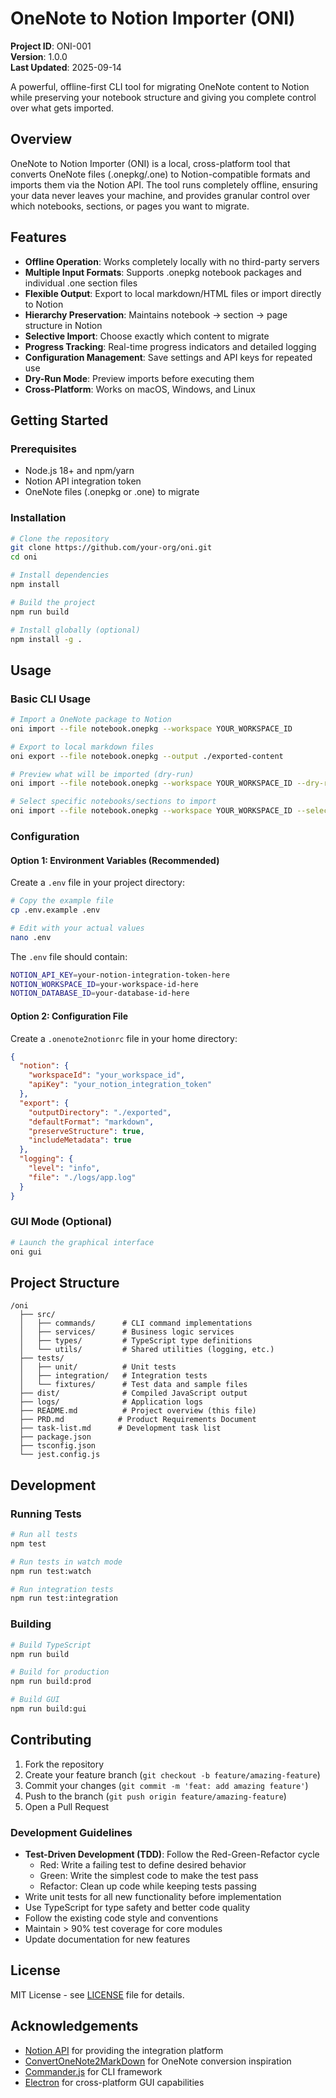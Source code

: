 # OneNote to Notion Importer (ONI)

**Project ID**: ONI-001  
**Version**: 1.0.0  
**Last Updated**: 2025-09-14

A powerful, offline-first CLI tool for migrating OneNote content to Notion while preserving your notebook structure and giving you complete control over what gets imported.

## Overview

OneNote to Notion Importer (ONI) is a local, cross-platform tool that converts OneNote files (.onepkg/.one) to Notion-compatible formats and imports them via the Notion API. The tool runs completely offline, ensuring your data never leaves your machine, and provides granular control over which notebooks, sections, or pages you want to migrate.

## Features

- **Offline Operation**: Works completely locally with no third-party servers
- **Multiple Input Formats**: Supports .onepkg notebook packages and individual .one section files
- **Flexible Output**: Export to local markdown/HTML files or import directly to Notion
- **Hierarchy Preservation**: Maintains notebook → section → page structure in Notion
- **Selective Import**: Choose exactly which content to migrate
- **Progress Tracking**: Real-time progress indicators and detailed logging
- **Configuration Management**: Save settings and API keys for repeated use
- **Dry-Run Mode**: Preview imports before executing them
- **Cross-Platform**: Works on macOS, Windows, and Linux

## Getting Started

### Prerequisites

- Node.js 18+ and npm/yarn
- Notion API integration token
- OneNote files (.onepkg or .one) to migrate

### Installation

```bash
# Clone the repository
git clone https://github.com/your-org/oni.git
cd oni

# Install dependencies
npm install

# Build the project
npm run build

# Install globally (optional)
npm install -g .
```

## Usage

### Basic CLI Usage

```bash
# Import a OneNote package to Notion
oni import --file notebook.onepkg --workspace YOUR_WORKSPACE_ID

# Export to local markdown files
oni export --file notebook.onepkg --output ./exported-content

# Preview what will be imported (dry-run)
oni import --file notebook.onepkg --workspace YOUR_WORKSPACE_ID --dry-run

# Select specific notebooks/sections to import
oni import --file notebook.onepkg --workspace YOUR_WORKSPACE_ID --select
```

### Configuration

#### Option 1: Environment Variables (Recommended)
Create a `.env` file in your project directory:

```bash
# Copy the example file
cp .env.example .env

# Edit with your actual values
nano .env
```

The `.env` file should contain:
```bash
NOTION_API_KEY=your-notion-integration-token-here
NOTION_WORKSPACE_ID=your-workspace-id-here
NOTION_DATABASE_ID=your-database-id-here
```

#### Option 2: Configuration File
Create a `.onenote2notionrc` file in your home directory:

```json
{
  "notion": {
    "workspaceId": "your_workspace_id",
    "apiKey": "your_notion_integration_token"
  },
  "export": {
    "outputDirectory": "./exported",
    "defaultFormat": "markdown",
    "preserveStructure": true,
    "includeMetadata": true
  },
  "logging": {
    "level": "info",
    "file": "./logs/app.log"
  }
}
```

### GUI Mode (Optional)

```bash
# Launch the graphical interface
oni gui
```

## Project Structure

```
/oni
  ├── src/
  │   ├── commands/      # CLI command implementations
  │   ├── services/      # Business logic services
  │   ├── types/         # TypeScript type definitions
  │   └── utils/         # Shared utilities (logging, etc.)
  ├── tests/
  │   ├── unit/          # Unit tests
  │   ├── integration/   # Integration tests
  │   └── fixtures/      # Test data and sample files
  ├── dist/              # Compiled JavaScript output
  ├── logs/              # Application logs
  ├── README.md          # Project overview (this file)
  ├── PRD.md            # Product Requirements Document
  ├── task-list.md      # Development task list
  ├── package.json
  ├── tsconfig.json
  └── jest.config.js
```

## Development

### Running Tests

```bash
# Run all tests
npm test

# Run tests in watch mode
npm run test:watch

# Run integration tests
npm run test:integration
```

### Building

```bash
# Build TypeScript
npm run build

# Build for production
npm run build:prod

# Build GUI
npm run build:gui
```

## Contributing

1. Fork the repository
2. Create your feature branch (`git checkout -b feature/amazing-feature`)
3. Commit your changes (`git commit -m 'feat: add amazing feature'`)
4. Push to the branch (`git push origin feature/amazing-feature`)
5. Open a Pull Request

### Development Guidelines

- **Test-Driven Development (TDD)**: Follow the Red-Green-Refactor cycle
  - Red: Write a failing test to define desired behavior
  - Green: Write the simplest code to make the test pass
  - Refactor: Clean up code while keeping tests passing
- Write unit tests for all new functionality before implementation
- Use TypeScript for type safety and better code quality
- Follow the existing code style and conventions
- Maintain > 90% test coverage for core modules
- Update documentation for new features

## License

MIT License - see [LICENSE](LICENSE) file for details.

## Acknowledgements

- [Notion API](https://developers.notion.com/) for providing the integration platform
- [ConvertOneNote2MarkDown](https://github.com/OneNoteDev/ConvertOneNote2MarkDown) for OneNote conversion inspiration
- [Commander.js](https://github.com/tj/commander.js) for CLI framework
- [Electron](https://www.electronjs.org/) for cross-platform GUI capabilities